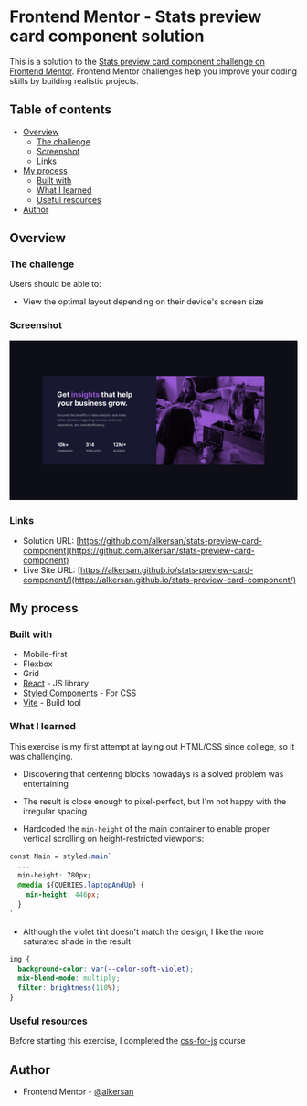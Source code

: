 # Frontend Mentor - Stats preview card component solution

This is a solution to the [Stats preview card component challenge on Frontend Mentor](https://www.frontendmentor.io/challenges/stats-preview-card-component-8JqbgoU62).
Frontend Mentor challenges help you improve your coding skills by building realistic projects. 

## Table of contents

- [Overview](#overview)
  - [The challenge](#the-challenge)
  - [Screenshot](#screenshot)
  - [Links](#links)
- [My process](#my-process)
  - [Built with](#built-with)
  - [What I learned](#what-i-learned)
  - [Useful resources](#useful-resources)
- [Author](#author)

## Overview

### The challenge

Users should be able to:

- View the optimal layout depending on their device's screen size

### Screenshot

![](screenshots/desktop.png)

### Links

- Solution URL: [https://github.com/alkersan/stats-preview-card-component](https://github.com/alkersan/stats-preview-card-component)
- Live Site URL: [https://alkersan.github.io/stats-preview-card-component/](https://alkersan.github.io/stats-preview-card-component/)

## My process

### Built with

- Mobile-first
- Flexbox
- Grid
- [React](https://react.dev) - JS library
- [Styled Components](https://styled-components.com/) - For CSS
- [Vite](https://vitejs.dev) - Build tool

### What I learned

This exercise is my first attempt at laying out HTML/CSS since college, so it was challenging.
- Discovering that centering blocks nowadays is a solved problem was entertaining
- The result is close enough to pixel-perfect, but I'm not happy with the irregular spacing

- Hardcoded the `min-height` of the main container to enable
proper vertical scrolling on height-restricted viewports:
```css
const Main = styled.main`
  ...
  min-height: 780px;
  @media ${QUERIES.laptopAndUp} {
    min-height: 446px;
  }
`
```

- Although the violet tint doesn't match the design, I like the more saturated shade in the result
```css
img {
  background-color: var(--color-soft-violet);
  mix-blend-mode: multiply;
  filter: brightness(110%);
}
```

### Useful resources

Before starting this exercise, I completed the [css-for-js](https://css-for-js.dev) course 

## Author

- Frontend Mentor - [@alkersan](https://www.frontendmentor.io/profile/alkersan)
